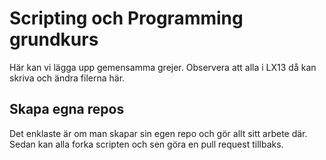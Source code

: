 Scripting och Programming grundkurs
===================================

Här kan vi lägga upp gemensamma grejer. Observera att alla i LX13 då kan skriva och ändra filerna här.


Skapa egna repos
----------------

Det enklaste är om man skapar sin egen repo och gör allt sitt arbete där.
Sedan kan alla forka scripten och sen göra en pull request tillbaks.

